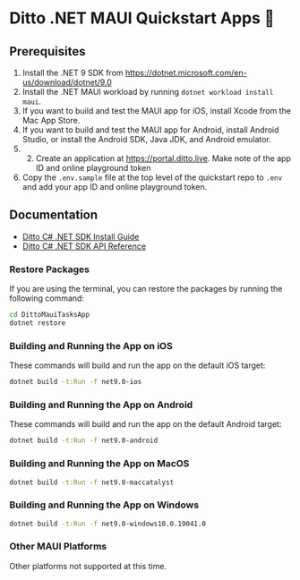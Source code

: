 # Ditto .NET MAUI Quickstart Apps 🚀

## Prerequisites

1. Install the .NET 9 SDK from <https://dotnet.microsoft.com/en-us/download/dotnet/9.0>
2. Install the .NET MAUI workload by running `dotnet workload install maui`.
3. If you want to build and test the MAUI app for iOS, install Xcode from the Mac App Store.
4. If you want to build and test the MAUI app for Android, install Android Studio, or install the Android SDK, Java JDK, and Android emulator.
5. 2. Create an application at <https://portal.ditto.live>. Make note of the app ID and online playground token
6. Copy the `.env.sample` file at the top level of the quickstart repo to `.env` and add your app ID and online playground token.


## Documentation

- [Ditto C# .NET SDK Install Guide](https://docs.ditto.live/install-guides/c-sharp)
- [Ditto C# .NET SDK API Reference](https://software.ditto.live/dotnet/Ditto/4.11.1/api-reference/)


### Restore Packages

If you are using the terminal, you can restore the packages by running the following command:

```sh
cd DittoMauiTasksApp
dotnet restore
```

### Building and Running the App on iOS

These commands will build and run the app on the default iOS target:

```sh
dotnet build -t:Run -f net9.0-ios
```

### Building and Running the App on Android

These commands will build and run the app on the default Android target:

```sh
dotnet build -t:Run -f net9.0-android
```

### Building and Running the App on MacOS 

```sh
dotnet build -t:Run -f net9.0-maccatalyst 
```

### Building and Running the App on Windows 

```sh
dotnet build -t:Run -f net9.0-windows10.0.19041.0 
```

### Other MAUI Platforms

Other platforms not supported at this time. 



